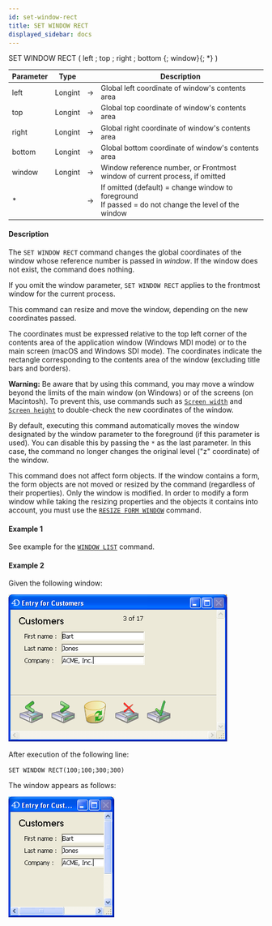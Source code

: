 ```yaml
---
id: set-window-rect
title: SET WINDOW RECT
displayed_sidebar: docs
---
```



<!-- REF #_command_.SET WINDOW RECT.Syntax-->SET WINDOW RECT ( left ; top ; right ; bottom {; window}{; *} )<!-- END REF-->


<!-- REF #_command_.SET WINDOW RECT.Params -->
|Parameter|Type||Description|
|---------|--- |:---:|------|
|left|Longint|->|Global left coordinate of window's contents area|
|top|Longint|->|Global top coordinate of window's contents area|
|right|Longint|->|Global right coordinate of window's contents area|
|bottom|Longint|->|Global bottom coordinate of window's contents area|
|window|Longint|->|Window reference number, or Frontmost window of current process, if omitted|
|*||->|If omitted (default) = change window to foreground<br/>If passed = do not change the level of the window|
<!-- END REF -->


#### Description




The `SET WINDOW RECT` command changes the global coordinates of the window whose reference number is passed in *window*. If the window does not exist, the command does nothing.

If you omit the window parameter, `SET WINDOW RECT` applies to the frontmost window for the current process.

This command can resize and move the window, depending on the new coordinates passed.

The coordinates must be expressed relative to the top left corner of the contents area of the application window (Windows MDI mode) or to the main screen (macOS and Windows SDI mode). The coordinates indicate the rectangle corresponding to the contents area of the window (excluding title bars and borders).

**Warning:** Be aware that by using this command, you may move a window beyond the limits of the main window (on Windows) or of the screens (on Macintosh). To prevent this, use commands such as [`Screen width`](screen-width.md) and [`Screen height`](screen-height.md) to double-check the new coordinates of the window.

By default, executing this command automatically moves the window designated by the window parameter to the foreground (if this parameter is used). You can disable this by passing the `*` as the last parameter. In this case, the command no longer changes the original level ("z" coordinate) of the window.

This command does not affect form objects. If the window contains a form, the form objects are not moved or resized by the command (regardless of their properties). Only the window is modified. In order to modify a form window while taking the resizing properties and the objects it contains into account, you must use the [`RESIZE FORM WINDOW`](resize-form-window.md) command.


#### Example 1


See example for the [`WINDOW LIST`](window-list.md) command.




#### Example 2


 Given the following window:
 
![](img/39568/pict39568.en.png)

After execution of the following line:

```4d
SET WINDOW RECT(100;100;300;300)
```

The window appears as follows:

![](img/39569/pict39569.en.png)



